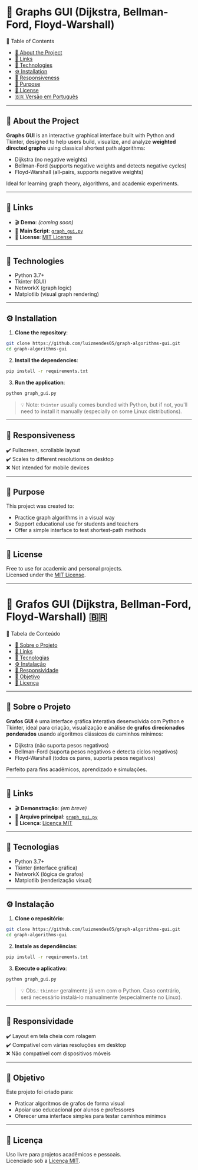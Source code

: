 
# 🧠 Graphs GUI (Dijkstra, Bellman-Ford, Floyd-Warshall)

📑 Table of Contents  
- [📌 About the Project](#-about-the-project)  
- [🔗 Links](#-links)  
- [🚀 Technologies](#-technologies)  
- [⚙️ Installation](#-installation)  
- [📱 Responsiveness](#-responsiveness)  
- [🎯 Purpose](#-purpose)  
- [📝 License](#-license)  
- [🇧🇷 Versão em Português](#-grafos-gui-dijkstra-bellman-ford-floyd-warshall-)

---

## 📌 About the Project

**Graphs GUI** is an interactive graphical interface built with Python and Tkinter, designed to help users build, visualize, and analyze **weighted directed graphs** using classical shortest path algorithms:

- Dijkstra (no negative weights)
- Bellman-Ford (supports negative weights and detects negative cycles)
- Floyd-Warshall (all-pairs, supports negative weights)

Ideal for learning graph theory, algorithms, and academic experiments.

---

## 🔗 Links

- 🎬 **Demo**: *(coming soon)*  
- 📁 **Main Script**: [`graph_gui.py`](./graph_gui.py)  
- 📄 **License**: [MIT License](https://opensource.org/licenses/MIT)

---

## 🚀 Technologies

- Python 3.7+
- Tkinter (GUI)
- NetworkX (graph logic)
- Matplotlib (visual graph rendering)

---

## ⚙️ Installation

1. **Clone the repository**:

```bash
git clone https://github.com/luizmendes05/graph-algorithms-gui.git
cd graph-algorithms-gui
```

2. **Install the dependencies**:

```bash
pip install -r requirements.txt
```

3. **Run the application**:

```bash
python graph_gui.py
```

> 💡 Note: `tkinter` usually comes bundled with Python, but if not, you'll need to install it manually (especially on some Linux distributions).

---

## 📱 Responsiveness

✔️ Fullscreen, scrollable layout  
✔️ Scales to different resolutions on desktop  
❌ Not intended for mobile devices

---

## 🎯 Purpose

This project was created to:

- Practice graph algorithms in a visual way  
- Support educational use for students and teachers  
- Offer a simple interface to test shortest-path methods

---

## 📝 License

Free to use for academic and personal projects.  
Licensed under the [MIT License](https://opensource.org/licenses/MIT).

---

# 🧠 Grafos GUI (Dijkstra, Bellman-Ford, Floyd-Warshall) 🇧🇷

📑 Tabela de Conteúdo  
- [📌 Sobre o Projeto](#-sobre-o-projeto)  
- [🔗 Links](#-links-1)  
- [🚀 Tecnologias](#-tecnologias)  
- [⚙️ Instalação](#-instalação)  
- [📱 Responsividade](#-responsividade)  
- [🎯 Objetivo](#-objetivo)  
- [📝 Licença](#-licença)  

---

## 📌 Sobre o Projeto

**Grafos GUI** é uma interface gráfica interativa desenvolvida com Python e Tkinter, ideal para criação, visualização e análise de **grafos direcionados ponderados** usando algoritmos clássicos de caminhos mínimos:

- Dijkstra (não suporta pesos negativos)
- Bellman-Ford (suporta pesos negativos e detecta ciclos negativos)
- Floyd-Warshall (todos os pares, suporta pesos negativos)

Perfeito para fins acadêmicos, aprendizado e simulações.

---

## 🔗 Links

- 🎬 **Demonstração**: *(em breve)*  
- 📁 **Arquivo principal**: [`graph_gui.py`](./graph_gui.py)  
- 📄 **Licença**: [Licença MIT](https://opensource.org/licenses/MIT)

---

## 🚀 Tecnologias

- Python 3.7+
- Tkinter (interface gráfica)
- NetworkX (lógica de grafos)
- Matplotlib (renderização visual)

---

## ⚙️ Instalação

1. **Clone o repositório**:

```bash
git clone https://github.com/luizmendes05/graph-algorithms-gui.git
cd graph-algorithms-gui
```

2. **Instale as dependências**:

```bash
pip install -r requirements.txt
```

3. **Execute o aplicativo**:

```bash
python graph_gui.py
```

> 💡 Obs.: `tkinter` geralmente já vem com o Python. Caso contrário, será necessário instalá-lo manualmente (especialmente no Linux).

---

## 📱 Responsividade

✔️ Layout em tela cheia com rolagem  
✔️ Compatível com várias resoluções em desktop  
❌ Não compatível com dispositivos móveis

---

## 🎯 Objetivo

Este projeto foi criado para:

- Praticar algoritmos de grafos de forma visual  
- Apoiar uso educacional por alunos e professores  
- Oferecer uma interface simples para testar caminhos mínimos

---

## 📝 Licença

Uso livre para projetos acadêmicos e pessoais.  
Licenciado sob a [Licença MIT](https://opensource.org/licenses/MIT).
